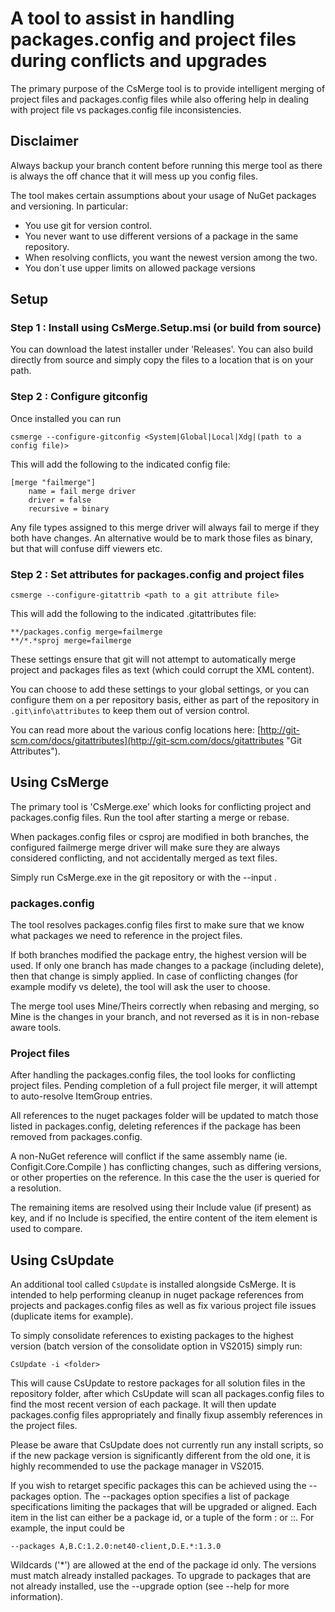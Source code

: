 # A tool to assist in handling packages.config and project files during conflicts and upgrades

The primary purpose of the CsMerge tool is to provide intelligent merging of project files and packages.config files while also offering help in dealing with project file vs packages.config file inconsistencies.

## Disclaimer
Always backup your branch content before running this merge tool as there is always
the off chance that it will mess up you config files.

The tool makes certain assumptions about your usage of NuGet packages and versioning. In particular:

- You use git for version control.
- You never want to use different versions of a package in the same repository.
- When resolving conflicts, you want the newest version among the two.
- You don´t use upper limits on allowed package versions

## Setup

### Step 1 : Install using CsMerge.Setup.msi (or build from source)
You can download the latest installer under 'Releases'. You can also build directly from source and simply copy the files to a location that is on your path.

### Step 2 : Configure gitconfig
Once installed you can run
```
csmerge --configure-gitconfig <System|Global|Local|Xdg|(path to a config file)>
```

This will add the following to the indicated config file:

    [merge "failmerge"]
    	name = fail merge driver
    	driver = false
        recursive = binary

Any file types assigned to this merge driver will always fail to merge if they both have changes.
An alternative would be to mark those files as binary, but that will confuse diff viewers etc.

### Step 2 : Set attributes for packages.config and project files

```
csmerge --configure-gitattrib <path to a git attribute file>
```

This will add the following to the indicated .gitattributes file:

    **/packages.config merge=failmerge
    **/*.*sproj merge=failmerge

These settings ensure that git will not attempt to automatically merge project and packages files as text (which could corrupt the XML content).

You can choose to add these settings to your global settings, or you can configure them on a per repository basis, either as part of the repository in `.git\info\attributes` to keep them out of version control.

You can read more about the various config locations here: [http://git-scm.com/docs/gitattributes](http://git-scm.com/docs/gitattributes "Git Attributes").

## Using CsMerge
The primary tool is 'CsMerge.exe' which looks for conflicting project and packages.config files. Run the tool after starting a merge or rebase.

When packages.config files or csproj are modified in both branches, the configured failmerge merge driver will make sure they are always considered conflicting, and not accidentally merged as text files.

Simply run CsMerge.exe in the git repository or with the --input <repo path>.

### packages.config
The tool resolves packages.config files first to make sure that we know what packages we need to reference in the project files.

If both branches modified the package entry, the highest version will be used. If only one branch has made changes to a package (including delete), then that change is simply applied. In case of conflicting changes (for example modify vs delete), the tool will ask the user to choose.

The merge tool uses Mine/Theirs correctly when rebasing and merging, so Mine is the changes in your branch, and not reversed as it is in non-rebase aware tools.

### Project files
After handling the packages.config files, the tool looks for conflicting project files. Pending completion of a full project file merger, it will attempt to auto-resolve ItemGroup entries.

All references to the nuget packages folder will be updated to match those listed in packages.config, deleting
references if the package has been removed from packages.config.

A non-NuGet reference will conflict if the same assembly name (ie. Configit.Core.Compile ) has conflicting changes, such as differing versions, or other properties on the reference. In this case the the user is queried for a resolution.

The remaining items are resolved using their Include value (if present) as key, and if no Include is specified, the entire content of the item element is used to compare.

## Using CsUpdate
An additional tool called `CsUpdate` is installed alongside CsMerge. It is intended to help performing cleanup in nuget package references from projects and packages.config files as well as fix various project file issues (duplicate items for example).

To simply consolidate references to existing packages to the highest version (batch version of the consolidate option in VS2015) simply run:

```
CsUpdate -i <folder>
```

This will cause CsUpdate to restore packages for all solution files in the repository folder, after which CsUpdate will scan all packages.config files to find the most recent version of each package. It will then update packages.config files appropriately and finally fixup assembly references in the project files.

Please be aware that CsUpdate does not currently run any install scripts, so if the new package version is significantly different from the old one, it is highly recommended to use the package manager in VS2015.

If you wish to retarget specific packages this can be achieved using the --packages option. The --packages option specifies a list of package specifications limiting the packages that will be upgraded or aligned. Each item in the list can either be a package id, or a tuple of the form <id>:<version> or <id>:<version>:<framework>. For example, the input could be

```
--packages A,B.C:1.2.0:net40-client,D.E.*:1.3.0
```

Wildcards ('*') are allowed at the end of the package id only. The versions must match already installed packages.
To upgrade to packages that are not already installed, use the --upgrade option (see --help for more information).
